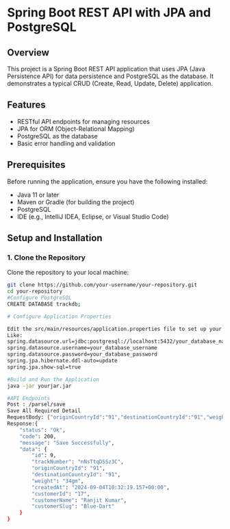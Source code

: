 # Spring Boot REST API with JPA and PostgreSQL

## Overview

This project is a Spring Boot REST API application that uses JPA (Java Persistence API) for data persistence and PostgreSQL as the database. It demonstrates a typical CRUD (Create, Read, Update, Delete) application.

## Features

- RESTful API endpoints for managing resources
- JPA for ORM (Object-Relational Mapping)
- PostgreSQL as the database
- Basic error handling and validation

## Prerequisites

Before running the application, ensure you have the following installed:

- Java 11 or later
- Maven or Gradle (for building the project)
- PostgreSQL
- IDE (e.g., IntelliJ IDEA, Eclipse, or Visual Studio Code)

## Setup and Installation

### 1. Clone the Repository

Clone the repository to your local machine:

```bash
git clone https://github.com/your-username/your-repository.git
cd your-repository
#Configure PostgreSQL
CREATE DATABASE trackdb;

# Configure Application Properties

Edit the src/main/resources/application.properties file to set up your PostgreSQL database connection. Replace placeholders with your actual database details:
Like:
spring.datasource.url=jdbc:postgresql://localhost:5432/your_database_name
spring.datasource.username=your_database_username
spring.datasource.password=your_database_password
spring.jpa.hibernate.ddl-auto=update
spring.jpa.show-sql=true

#Build and Run the Application
java -jar yourjar.jar

#API Endpoints
Post : /parsel/save
Save All Required Detail
RequestBody: {"originCountryId":"91","destinationCountryId":"91","weight":"34gm","customerId":"17","customerName":"Ranjit Kumar","customerSlug":"Blue-Dart"}
Response:{
    "status": "Ok",
    "code": 200,
    "message": "Save Successfully",
    "data": {
        "id": 9,
        "trackNumber": "nNsTtqDSSz3C",
        "originCountryId": "91",
        "destinationCountryId": "91",
        "weight": "34gm",
        "createdAt": "2024-09-04T10:32:19.157+00:00",
        "customerId": "17",
        "customerName": "Ranjit Kumar",
        "customerSlug": "Blue-Dart"
    }
}



